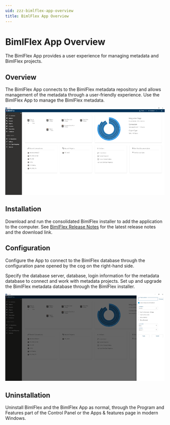 ```yaml
---
uid: zzz-bimlflex-app-overview
title: BimlFlex App Overview
---
```

# BimlFlex App Overview

<!-- TODO: Delete -->

The BimlFlex App provides a user experience for managing metadata and BimlFlex projects.

## Overview

The BimlFlex App connects to the BimlFlex metadata repository and allows management of the metadata through a user-friendly experience. Use the BimlFlex App to manage the BimlFlex metadata.

![BimlFlex App UI](../user-guide/images/bimlflex-ss-app-startscreen.png)

## Installation

Download and run the consolidated BimlFlex installer to add the application to the computer. See [BimlFlex Release Notes](xref:bimlflex-release-notes) for the latest release notes and the download link.

## Configuration

Configure the App to connect to the BimlFlex database through the configuration pane opened by the cog on the right-hand side.

Specify the database server, database, login information for the metadata database to connect and work with metadata projects. Set up and upgrade the BimlFlex metadata database through the BimlFlex installer.

![BimlFlex App Configuration](../user-guide/images/bimlflex-ss-app-configure-connection.png)

## Uninstallation

Uninstall BimlFlex and the BimlFlex App as normal, through the Program and Features part of the Control Panel or the Apps & features page in modern Windows.
